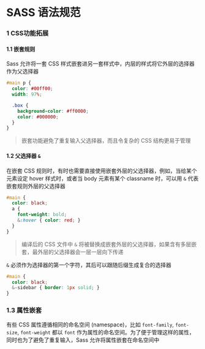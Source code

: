 # SASS 语法规范

### 1 CSS功能拓展

#### 1.1 嵌套规则

Sass 允许将一套 CSS 样式嵌套进另一套样式中，内层的样式将它外层的选择器作为父选择器

```scss
#main p {
  color: #00ff00;
  width: 97%;

  .box {
    background-color: #ff0000;
    color: #000000;
  }
}
```
> 嵌套功能避免了重复输入父选择器，而且令复杂的 CSS 结构更易于管理

#### 1.2 父选择器 `&`

在嵌套 CSS 规则时，有时也需要直接使用嵌套外层的父选择器，例如，当给某个元素设定 hover 样式时，或者当 body 元素有某个 classname 时，可以用 `&` 代表嵌套规则外层的父选择器

```scss
#main {
  color: black;
  a {
    font-weight: bold;
    &:hover { color: red; }
  }
}
```

> 编译后的 CSS 文件中 `&` 将被替换成嵌套外层的父选择器，如果含有多层嵌套，最外层的父选择器会一层一层向下传递

`&` 必须作为选择器的第一个字符，其后可以跟随后缀生成复合的选择器

```scss
#main {
  color: black;
  &-sidebar { border: 1px solid; }
}
```

### 1.3 属性嵌套

有些 CSS 属性遵循相同的命名空间 (namespace)，比如 `font-family`, `font-size`, `font-weight` 都以 `font` 作为属性的命名空间。为了便于管理这样的属性，同时也为了避免了重复输入，Sass 允许将属性嵌套在命名空间中